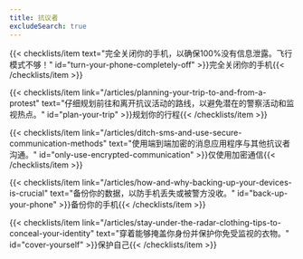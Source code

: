 ```yaml
---
title: 抗议者
excludeSearch: true
---
```

{{< checklists/item text="完全关闭你的手机，以确保100%没有信息泄露。飞行模式不够！" id="turn-your-phone-completely-off" >}}完全关闭你的手机{{< /checklists/item >}}

{{< checklists/item link="/articles/planning-your-trip-to-and-from-a-protest" text="仔细规划前往和离开抗议活动的路线，以避免潜在的警察活动和监视热点。" id="plan-your-trip" >}}规划你的行程{{< /checklists/item >}}

{{< checklists/item link="/articles/ditch-sms-and-use-secure-communication-methods" text="使用端到端加密的消息应用程序与其他抗议者沟通。" id="only-use-encrypted-communication" >}}仅使用加密通信{{< /checklists/item >}}

{{< checklists/item link="/articles/how-and-why-backing-up-your-devices-is-crucial" text="备份你的数据，以防手机丢失或被警方没收。" id="back-up-your-phone" >}}备份你的手机{{< /checklists/item >}}

{{< checklists/item link="/articles/stay-under-the-radar-clothing-tips-to-conceal-your-identity" text="穿着能够掩盖你身份并保护你免受监视的衣物。" id="cover-yourself" >}}保护自己{{< /checklists/item >}}
